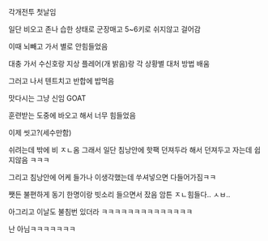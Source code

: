 각개전투 첫날임

일단 비오고 존나 습한 상태로 군장매고 5~6키로 쉬지않고 걸어감

이때 뇌빼고 가서 별로 안힘들었음

대충 가서 수신호랑 지상 플레어(개 밝음)랑 각 상황별 대처 방법 배움

그러고 나서 텐트치고 반합에 밥먹음

맛다시는 그냥 신임 GOAT

훈련받는 도중에 바오고 해서 너무 힘들었음

이제 씻고?(세수만함)

쉬려는데 밖에 비 ㅈㄴ옴 그래서 일단 침낭안에 핫팩 던져두라 해서 던져두고 자는데 쉽지않음 ㅋㅋㅋ

그리고 침낭안에 어케 들가나 이생각했는데 쑤셔넣으면 다들어가짐ㅋㅋ

쨋든 불편하게 동기 한명이랑 빗소리 들으면서 잤음 암튼 ㅈㄴ힘들다.. ㅅㅂ..

아그리고 이날도 불침번 있더라 ㅋㅋㅋㅋㅋㅋㅋㅋㅋㅋㅋㅋㅋㅋ

난 아님ㅋㅋㅋㅋㅋㅋㅋ




